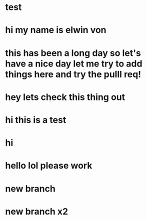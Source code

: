 # test
# hi my name is elwin von
# this has been a long day so let's have a nice day let me try to add things here and try the pulll req!
# hey lets check this thing out
# hi this is a test
# hi
# hello lol please work 
# new branch 
# new branch x2
